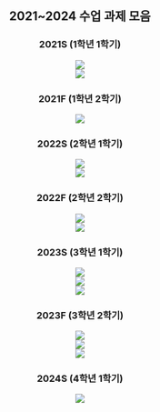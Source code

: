 <div align=center> 
<h2> 2021~2024 수업 과제 모음 </h2>

<h3>2021S (1학년 1학기)</h3> 
<img src="https://img.shields.io/badge/Interactive Programming-FFB74D?style=for-the-badge&logo=python&logoColor=white"><br>
<img src="https://img.shields.io/badge/Software and problem solving-FF8A65?style=for-the-badge&logo=python&logoColor=white">

<h3> 2021F (1학년 2학기)</h3>
<img src="https://img.shields.io/badge/Basic Programming-4DB6AC?style=for-the-badge&logo=C&logoColor=white">

<h3> 2022S (2학년 1학기)</h3>
<img src="https://img.shields.io/badge/Data Structure-81C784?style=for-the-badge&logo=C&logoColor=white"><br>
<img src="https://img.shields.io/badge/Java Programming-FFD54F?style=for-the-badge&logo=OpenJDK&logoColor=white">

<h3> 2022F (2학년 2학기)</h3>
<img src="https://img.shields.io/badge/System Programming-4FC3F7?style=for-the-badge&logo=C&logoColor=white"><br>
<img src="https://img.shields.io/badge/Linear Algebra Programming Project-BA68C8?style=for-the-badge&logo=python&logoColor=white">

<h3> 2023S (3학년 1학기)</h3>
<img src="https://img.shields.io/badge/Algorithm1-64B5F6?style=for-the-badge&logo=python&logoColor=white"><br>
<img src="https://img.shields.io/badge/Network Programming-FDD835?style=for-the-badge&logo=C&logoColor=white"><br>
<img src="https://img.shields.io/badge/Artificial Intelligence-FF8A65?style=for-the-badge&logo=python&logoColor=white">

<h3> 2023F (3학년 2학기)</h3>
<img src="https://img.shields.io/badge/Database-FFB74D?style=for-the-badge&logo=oracle&logoColor=white"><br>
<img src="https://img.shields.io/badge/Algorithm2-4FC3F7?style=for-the-badge&logo=python&logoColor=white"><br>
<img src="https://img.shields.io/badge/Introduction to Machine Learning-9575CD?style=for-the-badge&logo=python&logoColor=white">

<h3> 2024S (4학년 1학기)</h3>
<img src="https://img.shields.io/badge/Deep Learning-AED581?style=for-the-badge&logo=python&logoColor=white">

</div>
